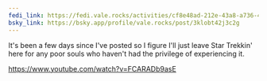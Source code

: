 ```yaml
---
fedi_link: https://fedi.vale.rocks/activities/cf8e48ad-212e-43a8-a736-449acd1fab67
bsky_link: https://bsky.app/profile/vale.rocks/post/3klobt42j3c2g
---
```


It's been a few days since I've posted so I figure I'll just leave Star Trekkin' here for any poor souls who haven't had the privilege of experiencing it.

<https://www.youtube.com/watch?v=FCARADb9asE>
